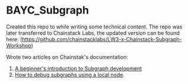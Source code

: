# BAYC_Subgraph

Created this repo to while writing some technical content. The repo was later transferred to Chainstack Labs, the updated version can be found here:
(https://github.com/chainstacklabs/LW3-x-Chainstack-Subgraph-Workshop)

Wrote two articles on Chainstak's documentation:

1. [A beginner's introduction to Subgraph development](https://docs.chainstack.com/docs/subgraphs-tutorial-a-beginners-guide-to-getting-started-with-the-graph "A beginner's introduction to Subgraph development")
2. [How to debug subgraphs using a local node](https://docs.chainstack.com/docs/subgraphs-tutorial-debug-subgraphs-with-a-local-graph-node "How to debug subgraphs using a local node").
